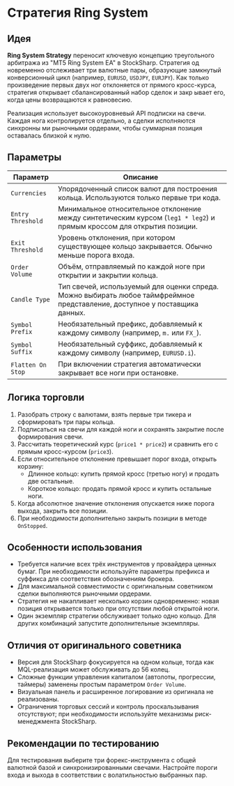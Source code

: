 # Стратегия Ring System

## Идея

**Ring System Strategy** переносит ключевую концепцию треугольного арбитража из "MT5 Ring System EA" в StockSharp. Стратегия од
новременно отслеживает три валютные пары, образующие замкнутый конверсионный цикл (например, `EURUSD`, `USDJPY`, `EURJPY`). Как
только произведение первых двух ног отклоняется от прямого кросс-курса, стратегия открывает сбалансированный набор сделок и закр
ывает его, когда цены возвращаются к равновесию.

Реализация использует высокоуровневый API подписки на свечи. Каждая нога контролируется отдельно, а сделки исполняются синхронны
ми рыночными ордерами, чтобы суммарная позиция оставалась близкой к нулю.

## Параметры

| Параметр | Описание |
|----------|----------|
| `Currencies` | Упорядоченный список валют для построения кольца. Используются только первые три кода. |
| `Entry Threshold` | Минимальное относительное отклонение между синтетическим курсом (`leg1 * leg2`) и прямым кроссом для открытия позиции. |
| `Exit Threshold` | Уровень отклонения, при котором существующее кольцо закрывается. Обычно меньше порога входа. |
| `Order Volume` | Объём, отправляемый по каждой ноге при открытии и закрытии кольца. |
| `Candle Type` | Тип свечей, используемый для оценки спреда. Можно выбирать любое таймфреймное представление, доступное у поставщика данных. |
| `Symbol Prefix` | Необязательный префикс, добавляемый к каждому символу (например, `m.` или `FX_`). |
| `Symbol Suffix` | Необязательный суффикс, добавляемый к каждому символу (например, `EURUSD.i`). |
| `Flatten On Stop` | При включении стратегия автоматически закрывает все ноги при остановке. |

## Логика торговли

1. Разобрать строку с валютами, взять первые три тикера и сформировать три пары кольца.
2. Подписаться на свечи для каждой ноги и сохранять закрытие после формирования свечи.
3. Рассчитать теоретический курс (`price1 * price2`) и сравнить его с прямым кросс-курсом (`price3`).
4. Если относительное отклонение превышает порог входа, открыть корзину:
   - Длинное кольцо: купить прямой кросс (третью ногу) и продать две остальные.
   - Короткое кольцо: продать прямой кросс и купить остальные ноги.
5. Когда абсолютное значение отклонения опускается ниже порога выхода, закрыть все позиции.
6. При необходимости дополнительно закрыть позиции в методе `OnStopped`.

## Особенности использования

- Требуется наличие всех трёх инструментов у провайдера ценных бумаг. При необходимости используйте параметры префикса и суффикса для соответствия обозначениям брокера.
- Для максимальной совместимости с оригинальным советником сделки выполняются рыночными ордерами.
- Стратегия не накапливает несколько корзин одновременно: новая позиция открывается только при отсутствии любой открытой ноги.
- Один экземпляр стратегии обслуживает только одно кольцо. Для других комбинаций запустите дополнительные экземпляры.

## Отличия от оригинального советника

- Версия для StockSharp фокусируется на одном кольце, тогда как MQL-реализация может обслуживать до 56 колец.
- Сложные функции управления капиталом (автолоты, прогрессии, таймеры) заменены простым параметром `Order Volume`.
- Визуальная панель и расширенное логирование из оригинала не реализованы.
- Ограничения торговых сессий и контроль проскальзывания отсутствуют; при необходимости используйте механизмы риск-менеджмента StockSharp.

## Рекомендации по тестированию

Для тестирования выберите три форекс-инструмента с общей валютной базой и синхронизированными свечами. Настройте пороги входа и выхода в соответствии с волатильностью выбранных пар.
